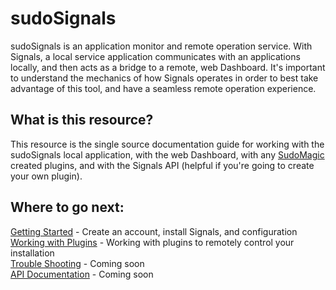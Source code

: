 # sudoSignals

sudoSignals is an application monitor and remote operation service. With Signals, a local service application communicates with an applications locally, and then acts as a bridge to a remote, web Dashboard. It's important to understand the mechanics of how Signals operates in order to best take advantage of this tool, and have a seamless remote operation experience. 

## What is this resource?

This resource is the single source documentation guide for working with the sudoSignals local application, with the web Dashboard, with any [SudoMagic](https://www.sudomagic.com/) created plugins, and with the Signals API (helpful if you're going to create your own plugin).

## Where to go next:
[Getting Started](https://docs.sudosignals.com/gettingStarted/) - Create an account, install Signals, and configuration  
[Working with Plugins](https://docs.sudosignals.com/plugins/) - Working with plugins to remotely control your installation   
[Trouble Shooting](https://docs.sudosignals.com/troubleShooting/) - Coming soon  
[API Documentation](https://docs.sudosignals.com/api/) - Coming soon  
